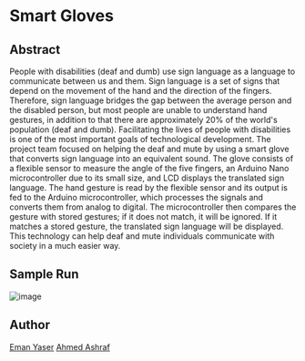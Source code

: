 # Smart Gloves

## Abstract
People with disabilities (deaf and dumb) use sign language as a language to communicate between us and them.
Sign language is a set of signs that depend on the movement of the hand and the direction of the fingers.
Therefore, sign language bridges the gap between the average person and the disabled person, but most people are unable to understand hand gestures, in addition to that there are approximately 20% of the world's population (deaf and dumb).
Facilitating the lives of people with disabilities is one of the most important goals of technological development. The project team focused on helping the deaf and mute by using a smart glove that converts sign language into an equivalent sound. The glove consists of a flexible sensor to measure the angle of the five fingers, an Arduino Nano microcontroller due to its small size, and LCD displays the translated sign language.
The hand gesture is read by the flexible sensor and its output is fed to the Arduino microcontroller, which processes the signals and converts them from analog to digital. The microcontroller then compares the gesture with stored gestures; if it does not match, it will be ignored. If it matches a stored gesture, the translated sign language will be displayed.
This technology can help deaf and mute individuals communicate with society in a much easier way.

## Sample Run
![image](https://user-images.githubusercontent.com/41492875/169708054-e9c15d5d-888c-45e1-9369-19b2b6cd6d70.png)

## Author
[Eman Yaser]([https://github.com/yousefkotp](https://github.com/Eman92003)https://github.com/Eman92003)
[Ahmed Ashraf](https://github.com/Ghost301333)
